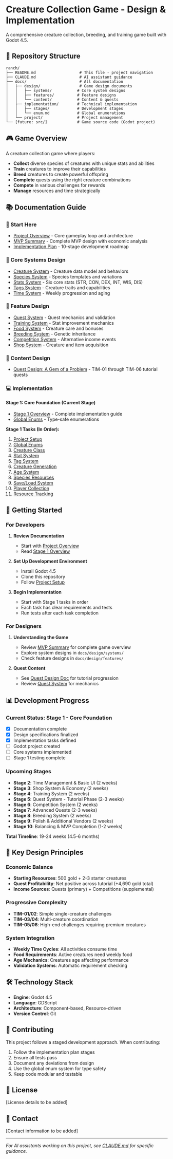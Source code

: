# Creature Collection Game - Design & Implementation

A comprehensive creature collection, breeding, and training game built with Godot 4.5.

## 📁 Repository Structure

```
ranch/
├── README.md                   # This file - project navigation
├── CLAUDE.md                   # AI assistant guidance
├── docs/                       # All documentation
│   ├── design/                 # Game design documents
│   │   ├── systems/           # Core system designs
│   │   ├── features/          # Feature designs
│   │   └── content/           # Content & quests
│   ├── implementation/        # Technical implementation
│   │   ├── stages/            # Development stages
│   │   └── enum.md            # Global enumerations
│   └── project/               # Project management
└── [future: src/]             # Game source code (Godot project)
```

## 🎮 Game Overview

A creature collection game where players:
- **Collect** diverse species of creatures with unique stats and abilities
- **Train** creatures to improve their capabilities
- **Breed** creatures to create powerful offspring
- **Complete** quests using the right creature combinations
- **Compete** in various challenges for rewards
- **Manage** resources and time strategically

## 📚 Documentation Guide

### 🎯 Start Here
- [Project Overview](docs/project/game.md) - Core gameplay loop and architecture
- [MVP Summary](docs/project/mvp_summary.md) - Complete MVP design with economic analysis
- [Implementation Plan](docs/implementation/implementation_plan.md) - 10-stage development roadmap

### 🔧 Core Systems Design
- [Creature System](docs/design/systems/creature.md) - Creature data model and behaviors
- [Species System](docs/design/systems/species.md) - Species templates and variations
- [Stats System](docs/design/systems/stats.md) - Six core stats (STR, CON, DEX, INT, WIS, DIS)
- [Tags System](docs/design/systems/tags.md) - Creature traits and capabilities
- [Time System](docs/design/systems/time.md) - Weekly progression and aging

### 🎪 Feature Design
- [Quest System](docs/design/features/quest.md) - Quest mechanics and validation
- [Training System](docs/design/features/training.md) - Stat improvement mechanics
- [Food System](docs/design/features/food.md) - Creature care and bonuses
- [Breeding System](docs/design/features/breeding.md) - Genetic inheritance
- [Competition System](docs/design/features/competitions.md) - Alternative income events
- [Shop System](docs/design/features/shop.md) - Creature and item acquisition

### 📖 Content Design
- [Quest Design: A Gem of a Problem](docs/design/content/quest_design_doc.md) - TIM-01 through TIM-06 tutorial quests

### 💻 Implementation

#### Stage 1: Core Foundation (Current Stage)
- [Stage 1 Overview](docs/implementation/stages/stage_1/00_stage_1_overview.md) - Complete implementation guide
- [Global Enums](docs/implementation/enum.md) - Type-safe enumerations

**Stage 1 Tasks (In Order):**
1. [Project Setup](docs/implementation/stages/stage_1/01_project_setup.md)
2. [Global Enums](docs/implementation/stages/stage_1/11_global_enums.md)
3. [Creature Class](docs/implementation/stages/stage_1/02_creature_class.md)
4. [Stat System](docs/implementation/stages/stage_1/03_stat_system.md)
5. [Tag System](docs/implementation/stages/stage_1/04_tag_system.md)
6. [Creature Generation](docs/implementation/stages/stage_1/05_creature_generation.md)
7. [Age System](docs/implementation/stages/stage_1/06_age_system.md)
8. [Species Resources](docs/implementation/stages/stage_1/10_species_resources.md)
9. [Save/Load System](docs/implementation/stages/stage_1/07_save_load_system.md)
10. [Player Collection](docs/implementation/stages/stage_1/08_player_collection.md)
11. [Resource Tracking](docs/implementation/stages/stage_1/09_resource_tracking.md)

## 🚀 Getting Started

### For Developers

1. **Review Documentation**
   - Start with [Project Overview](docs/project/game.md)
   - Read [Stage 1 Overview](docs/implementation/stages/stage_1/00_stage_1_overview.md)

2. **Set Up Development Environment**
   - Install Godot 4.5
   - Clone this repository
   - Follow [Project Setup](docs/implementation/stages/stage_1/01_project_setup.md)

3. **Begin Implementation**
   - Start with Stage 1 tasks in order
   - Each task has clear requirements and tests
   - Run tests after each task completion

### For Designers

1. **Understanding the Game**
   - Review [MVP Summary](docs/project/mvp_summary.md) for complete game overview
   - Explore system designs in `docs/design/systems/`
   - Check feature designs in `docs/design/features/`

2. **Quest Content**
   - See [Quest Design Doc](docs/design/content/quest_design_doc.md) for tutorial progression
   - Review [Quest System](docs/design/features/quest.md) for mechanics

## 📊 Development Progress

### Current Status: Stage 1 - Core Foundation
- [x] Documentation complete
- [x] Design specifications finalized
- [x] Implementation tasks defined
- [ ] Godot project created
- [ ] Core systems implemented
- [ ] Stage 1 testing complete

### Upcoming Stages
- **Stage 2**: Time Management & Basic UI (2 weeks)
- **Stage 3**: Shop System & Economy (2 weeks)
- **Stage 4**: Training System (2 weeks)
- **Stage 5**: Quest System - Tutorial Phase (2-3 weeks)
- **Stage 6**: Competition System (2 weeks)
- **Stage 7**: Advanced Quests (2-3 weeks)
- **Stage 8**: Breeding System (2 weeks)
- **Stage 9**: Polish & Additional Vendors (2 weeks)
- **Stage 10**: Balancing & MVP Completion (1-2 weeks)

**Total Timeline**: 19-24 weeks (4.5-6 months)

## 🎯 Key Design Principles

### Economic Balance
- **Starting Resources**: 500 gold + 2-3 starter creatures
- **Quest Profitability**: Net positive across tutorial (+4,690 gold total)
- **Income Sources**: Quests (primary) + Competitions (supplemental)

### Progressive Complexity
- **TIM-01/02**: Simple single-creature challenges
- **TIM-03/04**: Multi-creature coordination
- **TIM-05/06**: High-end challenges requiring premium creatures

### System Integration
- **Weekly Time Cycles**: All activities consume time
- **Food Requirements**: Active creatures need weekly food
- **Age Mechanics**: Creatures age affecting performance
- **Validation Systems**: Automatic requirement checking

## 🛠️ Technology Stack

- **Engine**: Godot 4.5
- **Language**: GDScript
- **Architecture**: Component-based, Resource-driven
- **Version Control**: Git

## 📝 Contributing

This project follows a staged development approach. When contributing:

1. Follow the implementation plan stages
2. Ensure all tests pass
3. Document any deviations from design
4. Use the global enum system for type safety
5. Keep code modular and testable

## 📄 License

[License details to be added]

## 🤝 Contact

[Contact information to be added]

---

*For AI assistants working on this project, see [CLAUDE.md](CLAUDE.md) for specific guidance.*
